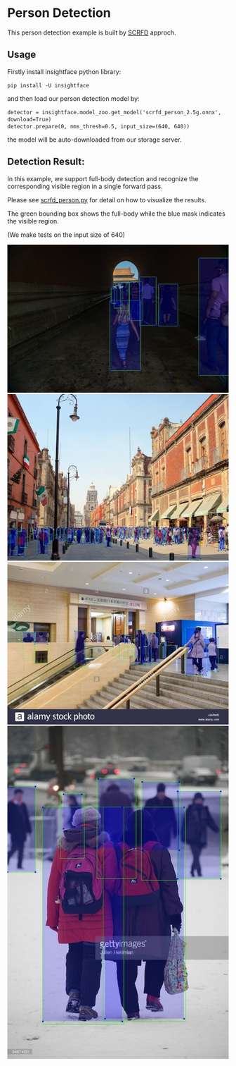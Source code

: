# Person Detection

This person detection example is built by [SCRFD](../../detection/scrfd) approch.

## Usage

Firstly install insightface python library:

```
pip install -U insightface
```

and then load our person detection model by:

```
detector = insightface.model_zoo.get_model('scrfd_person_2.5g.onnx', download=True)
detector.prepare(0, nms_thresh=0.5, input_size=(640, 640))
```

the model will be auto-downloaded from our storage server.

## Detection Result:

In this example, we support full-body detection and recognize the corresponding visible region in a single forward pass.

Please see [scrfd_person.py](scrfd_person.py) for detail on how to visualize the results.

The green bounding box shows the full-body while the blue mask indicates the visible region.

(We make tests on the input size of 640)

<img src="https://github.com/nttstar/insightface-resources/blob/master/images/283554,c2d0000d40862ba.jpg" width="640" />

<img src="https://github.com/nttstar/insightface-resources/blob/master/images/283647,18e170005675c161.jpg" width="640" />

<img src="https://github.com/nttstar/insightface-resources/blob/master/images/283554,2290700005b7d575.jpg" width="640" />

<img src="https://github.com/nttstar/insightface-resources/blob/master/images/283554,175820000e7255da.jpg" width="640" />
